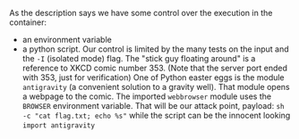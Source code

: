 As the description says we have some control over the execution in the container:
- an environment variable
- a python script.
Our control is limited by the many tests on the input and the `-I` (isolated mode) flag.
The "stick guy floating around" is a reference to XKCD comic number 353.
(Note that the server port ended with 353, just for verification)
One of Python easter eggs is the module `antigravity` (a convenient solution to a gravity well).
That module opens a webpage to the comic.
The imported `webbrowser` module uses the `BROWSER` environment variable.
That will be our attack point, payload:
`sh -c "cat flag.txt; echo %s"`
while the script can be the innocent looking
`import antigravity`
